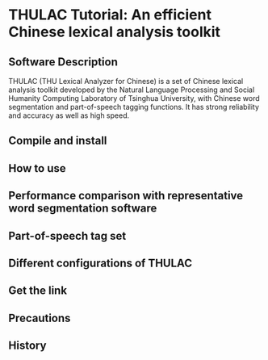 # THULAC Tutorial: An efficient Chinese lexical analysis toolkit

## Software Description

THULAC (THU Lexical Analyzer for Chinese) is a set of Chinese lexical analysis toolkit developed by the Natural Language Processing and Social Humanity Computing Laboratory of Tsinghua University, with Chinese word segmentation and part-of-speech tagging functions. It has strong reliability and accuracy as well as high speed. 


## Compile and install
## How to use
## Performance comparison with representative word segmentation software
## Part-of-speech tag set
## Different configurations of THULAC
## Get the link
## Precautions
## History

